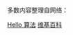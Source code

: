 多数内容整理自网络：


[Hello 算法](https://www.hello-algo.com/chapter_preface/)
[维基百科](https://zh.wikipedia.org/)